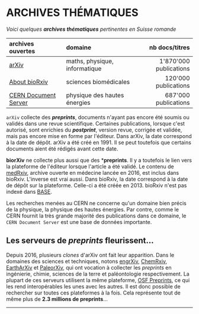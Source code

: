 # ARCHIVES THÉMATIQUES

*Voici quelques **archives thématiques** pertinentes en Suisse romande*   

| archives ouvertes | domaine | nb docs/titres |
| :-- | :-- | --: |
| [arXiv](https://arxiv.org) | maths, physique, informatique | 1'870'000 publications |
| [About bioRxiv](http://biorxiv.org/about-biorxiv) | sciences biomédicales | 120'000 publications |
| [CERN Document Server](https://cds.cern.ch/) | physique des hautes énergies | 687'000 publications |

`arXiv` collecte des ***preprints***, documents n'ayant pas encore été soumis ou validés dans une revue scientifique. Certaines publications, lorsque c'est autorisé, sont enrichies du ***postprint***, version revue, corrigée et validée, mais pas encore mise en forme par l'éditeur. Dans arXiv, la date correspond à la date de dépôt. arXiv a été créé en 1991. Il se peut toutefois que certains documents aient été rédigés avant cette date.   

**biorXiv** ne collecte plus aussi que des ***preprints**. Il y a toutefois le lien vers la plateforme de l'éditeur lorsque l'article a été validé. Le contenu de [medRxiv](https://www.medrxiv.org/), archive ouverte en médecine lancée en 2016, est inclus dans bioRxiv. L'inverse est vrai aussi. Dans bioRxiv, la date correspond à la date de dépôt sur la plateforme. Celle-ci a été créée en 2013. bioRxiv n'est pas indexé dans [BASE](../03-moteurs-de-recherche/BASE.md).   

Les recherches menées au CERN ne concerne qu'un domaine bien précis de la physique, la physique des hautes énergies. Par contre, comme le CERN fournit la très grande majorité des publications dans ce domaine, le `CERN Document Server` est une base de données importante.   


## Les serveurs de *preprints* fleurissent...

Depuis 2016, plusieurs *clones* d'arXiv ont fait leur apparition. Dans le domaines des sciences et techniques, notons [engrXiv](https://osf.io/preprints/engrxiv/), [ChemRxiv](http://www.chemrxiv.org/), [EarthArXiv](https://eartharxiv.org/) et [PaleorXiv](https://paleorxiv.org/), qui ont vocation à collecter les *preprints* en ingénierie, chimie, sciences de la terre et paléontologie respectivement. La plupart de ces serveurs utilisent la même plateforme, [OSF Preprints](https://osf.io/preprints/), ce qui les rend interopérables les unes avec les autres. Il est donc possible de rechercher sur toutes ces plateformes à la fois. Cela représente tout de même plus de **2.3 millions de preprints**...

---
